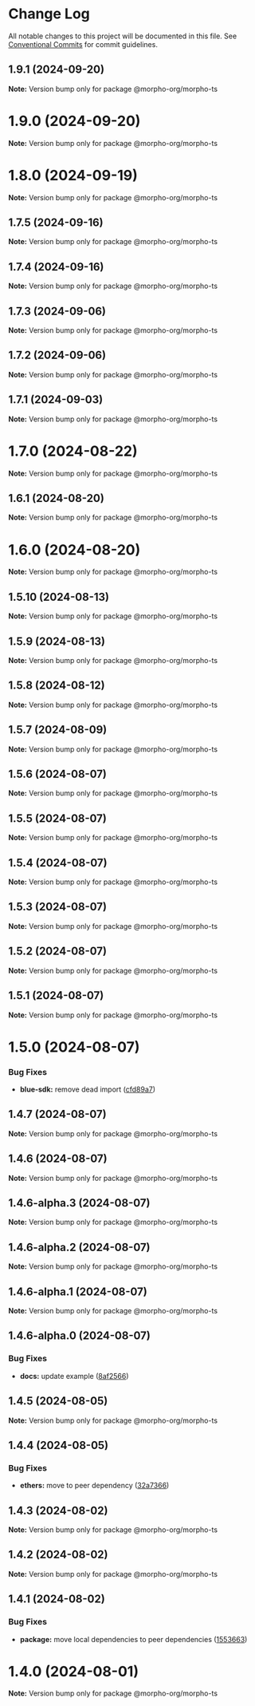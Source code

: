 # Change Log

All notable changes to this project will be documented in this file.
See [Conventional Commits](https://conventionalcommits.org) for commit guidelines.

## 1.9.1 (2024-09-20)

**Note:** Version bump only for package @morpho-org/morpho-ts

# 1.9.0 (2024-09-20)

**Note:** Version bump only for package @morpho-org/morpho-ts

# 1.8.0 (2024-09-19)

**Note:** Version bump only for package @morpho-org/morpho-ts

## 1.7.5 (2024-09-16)

**Note:** Version bump only for package @morpho-org/morpho-ts

## 1.7.4 (2024-09-16)

**Note:** Version bump only for package @morpho-org/morpho-ts

## 1.7.3 (2024-09-06)

**Note:** Version bump only for package @morpho-org/morpho-ts

## 1.7.2 (2024-09-06)

**Note:** Version bump only for package @morpho-org/morpho-ts

## 1.7.1 (2024-09-03)

**Note:** Version bump only for package @morpho-org/morpho-ts

# 1.7.0 (2024-08-22)

**Note:** Version bump only for package @morpho-org/morpho-ts

## 1.6.1 (2024-08-20)

**Note:** Version bump only for package @morpho-org/morpho-ts

# 1.6.0 (2024-08-20)

**Note:** Version bump only for package @morpho-org/morpho-ts

## 1.5.10 (2024-08-13)

**Note:** Version bump only for package @morpho-org/morpho-ts

## 1.5.9 (2024-08-13)

**Note:** Version bump only for package @morpho-org/morpho-ts

## 1.5.8 (2024-08-12)

**Note:** Version bump only for package @morpho-org/morpho-ts

## 1.5.7 (2024-08-09)

**Note:** Version bump only for package @morpho-org/morpho-ts

## 1.5.6 (2024-08-07)

**Note:** Version bump only for package @morpho-org/morpho-ts

## 1.5.5 (2024-08-07)

**Note:** Version bump only for package @morpho-org/morpho-ts

## 1.5.4 (2024-08-07)

**Note:** Version bump only for package @morpho-org/morpho-ts

## 1.5.3 (2024-08-07)

**Note:** Version bump only for package @morpho-org/morpho-ts

## 1.5.2 (2024-08-07)

**Note:** Version bump only for package @morpho-org/morpho-ts

## 1.5.1 (2024-08-07)

**Note:** Version bump only for package @morpho-org/morpho-ts

# 1.5.0 (2024-08-07)

### Bug Fixes

* **blue-sdk:** remove dead import ([cfd89a7](https://github.com/morpho-org/sdks/commit/cfd89a7dcb207bafb76c3294c1e96ab553c1568a))

## 1.4.7 (2024-08-07)

**Note:** Version bump only for package @morpho-org/morpho-ts

## 1.4.6 (2024-08-07)

**Note:** Version bump only for package @morpho-org/morpho-ts

## 1.4.6-alpha.3 (2024-08-07)

**Note:** Version bump only for package @morpho-org/morpho-ts

## 1.4.6-alpha.2 (2024-08-07)

**Note:** Version bump only for package @morpho-org/morpho-ts

## 1.4.6-alpha.1 (2024-08-07)

**Note:** Version bump only for package @morpho-org/morpho-ts

## 1.4.6-alpha.0 (2024-08-07)

### Bug Fixes

* **docs:** update example ([8af2566](https://github.com/morpho-org/sdks/commit/8af2566689c8c1ba70d20797e83837e9d0359108))

## 1.4.5 (2024-08-05)

**Note:** Version bump only for package @morpho-org/morpho-ts

## 1.4.4 (2024-08-05)

### Bug Fixes

* **ethers:** move to peer dependency ([32a7366](https://github.com/morpho-org/sdks/commit/32a7366e2a83a6a98bb0be69fc9d88f650174bf7))

## 1.4.3 (2024-08-02)

**Note:** Version bump only for package @morpho-org/morpho-ts

## 1.4.2 (2024-08-02)

**Note:** Version bump only for package @morpho-org/morpho-ts

## 1.4.1 (2024-08-02)

### Bug Fixes

* **package:** move local dependencies to peer dependencies ([1553663](https://github.com/morpho-org/sdks/commit/15536638c4564743b9d96de17b34739346b3b3e0))

# 1.4.0 (2024-08-01)

**Note:** Version bump only for package @morpho-org/morpho-ts
